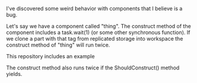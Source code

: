 I've discovered some weird behavior with components that I believe is a bug. 

Let's say we have a component called "thing".
The construct method of the component includes a task.wait(1) (or some other synchronous function).
If we clone a part with that tag from replicated storage into workspace the construct method of "thing" will run twice.

This repository includes an example

The construct method also runs twice if the ShouldConstruct() method yields.

